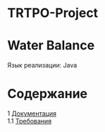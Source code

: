 # TRTPO-Project
# Water Balance
Язык реализации: Java

# Содержание
1 [Документация](Project/Documents)  
1.1 [Требования](Project/Documents/Requirements.md)
